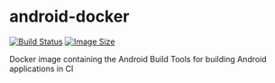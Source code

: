 # android-docker

[![Build Status](https://travis-ci.org/Eradash/android-docker.svg?branch=master)](https://travis-ci.org/Eradash/android-docker)
[![Image Size](https://images.microbadger.com/badges/image/eradash/android-docker.svg)](https://microbadger.com/images/eradash/android-docker)

Docker image containing the Android Build Tools for building Android applications in CI
